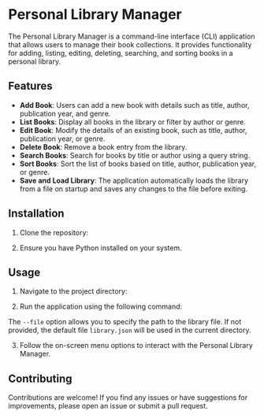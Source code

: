 # Personal Library Manager

The Personal Library Manager is a command-line interface (CLI) application that allows users to manage their book collections. It provides functionality for adding, listing, editing, deleting, searching, and sorting books in a personal library.

## Features

- **Add Book**: Users can add a new book with details such as title, author, publication year, and genre.
- **List Books**: Display all books in the library or filter by author or genre.
- **Edit Book**: Modify the details of an existing book, such as title, author, publication year, or genre.
- **Delete Book**: Remove a book entry from the library.
- **Search Books**: Search for books by title or author using a query string.
- **Sort Books**: Sort the list of books based on title, author, publication year, or genre.
- **Save and Load Library**: The application automatically loads the library from a file on startup and saves any changes to the file before exiting.

## Installation

1. Clone the repository:

2. Ensure you have Python installed on your system.

## Usage

1. Navigate to the project directory:

2. Run the application using the following command:
   
The `--file` option allows you to specify the path to the library file. If not provided, the default file `library.json` will be used in the current directory.

3. Follow the on-screen menu options to interact with the Personal Library Manager.

## Contributing

Contributions are welcome! If you find any issues or have suggestions for improvements, please open an issue or submit a pull request.

